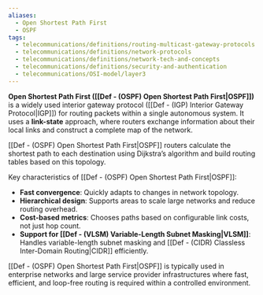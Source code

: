```yaml
---
aliases:
  - Open Shortest Path First
  - OSPF
tags:
  - telecommunications/definitions/routing-multicast-gateway-protocols
  - telecommunications/definitions/network-protocols
  - telecommunications/definitions/network-tech-and-concepts
  - telecommunications/definitions/security-and-authentication
  - telecommunications/OSI-model/layer3
---
```


**Open Shortest Path First ([[Def - (OSPF) Open Shortest Path First|OSPF]])** is a widely used interior gateway protocol ([[Def - (IGP) Interior Gateway Protocol|IGP]]) for routing packets within a single autonomous system. It uses a **link-state** approach, where routers exchange information about their local links and construct a complete map of the network.

[[Def - (OSPF) Open Shortest Path First|OSPF]] routers calculate the shortest path to each destination using Dijkstra’s algorithm and build routing tables based on this topology.

Key characteristics of [[Def - (OSPF) Open Shortest Path First|OSPF]]:
- **Fast convergence**: Quickly adapts to changes in network topology.
- **Hierarchical design**: Supports areas to scale large networks and reduce routing overhead.
- **Cost-based metrics**: Chooses paths based on configurable link costs, not just hop count.
- **Support for [[Def - (VLSM) Variable-Length Subnet Masking|VLSM]]**: Handles variable-length subnet masking and [[Def - (CIDR) Classless Inter-Domain Routing|CIDR]] efficiently.

[[Def - (OSPF) Open Shortest Path First|OSPF]] is typically used in enterprise networks and large service provider infrastructures where fast, efficient, and loop-free routing is required within a controlled environment.
